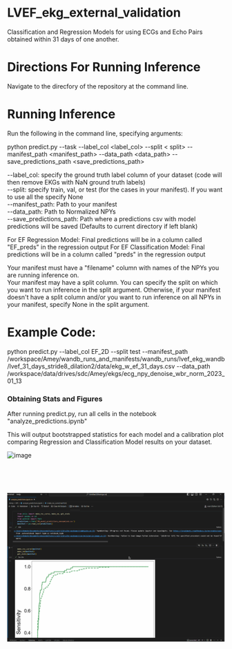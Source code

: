 # LVEF_ekg_external_validation

Classification and Regression Models for using ECGs and Echo Pairs obtained within 31 days of one another.

# Directions For Running Inference

Navigate to the direcfory of the repository at the command line. 

# Running Inference

Run the following in the command line, specifying arguments: 

python predict.py --task <task> --label_col <label_col> --split < split> --manifest_path <manifest_path> --data_path <data_path> --save_predictions_path <save_predictions_path>

--label_col: specify the ground truth label column of your dataset (code will then remove EKGs with NaN ground truth labels) </br>
--split: specify train, val, or test (for the cases in your manifest). If you want to use all the specify None </br>
--manifest_path: Path to your manifest </br>
--data_path: Path to Normalized NPYs </br>
--save_predictions_path: Path where a predictions csv with model predictions will be saved (Defaults to current directory if left blank) </br>

For EF Regression Model: Final predictions will be in a column called "EF_preds" in the regression output
For EF Classification Model: Final predictions will be in a column called "preds" in the regression output</br>

Your manifest must have a "filename" column with names of the NPYs you are running inference on.</br>
Your manifest may have a split column. You can specify the split on which you want to run inference in the split argument. Otherwise, if your manifest doesn't have a split column and/or you want to run inference on all NPYs in your manifest, specify None in the split argument.


# Example Code: 

python predict.py --label_col EF_2D --split test --manifest_path /workspace/Amey/wandb_runs_and_manifests/wandb_runs/lvef_ekg_wandb/lvef_31_days_stride8_dilation2/data/ekg_w_ef_31_days.csv --data_path /workspace/data/drives/sdc/Amey/ekgs/ecg_npy_denoise_wbr_norm_2023_01_13

### Obtaining Stats and Figures</br>

After running predict.py, run all cells in the notebook "analyze_predictions.ipynb"

This will output bootstrapped statistics for each model and a calibration plot comparing Regression and Classification Model results on your dataset.

<img width="1083" alt="image" src="https://github.com/echonet/MR/assets/111397367/03b51ec7-f062-4c7d-8657-3be85d49128c">

</br></br> </br>

![](https://github.com/echonet/MR/blob/master/analyze_predictions.gif?raw=true)







